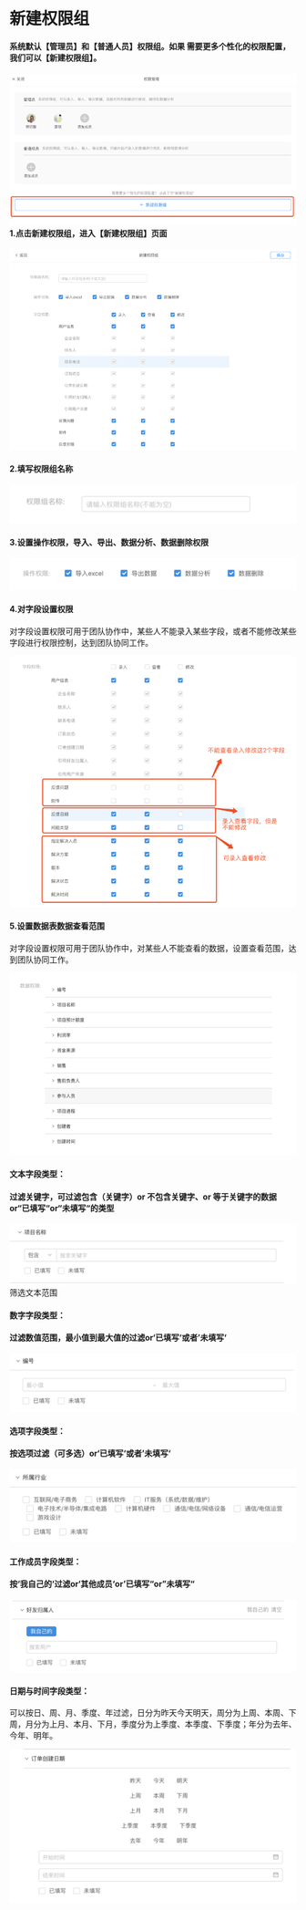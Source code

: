 # 新建权限组

#### 系统默认【管理员】和【普通人员】权限组。如果 需要更多个性化的权限配置，我们可以【新建权限组】。

#### ![](/assets/import11242.png)1.点击新建权限组，进入【新建权限组】页面

![](/assets/import1123002.png)

#### 2.填写权限组名称

![](/assets/import1123009.png)

#### 3.设置操作权限，导入、导出、数据分析、数据删除权限

![](/assets/import1123097.png)

#### 4.对字段设置权限

对字段设置权限可用于团队协作中，某些人不能录入某些字段，或者不能修改某些字段进行权限控制，达到团队协同工作。

![](/assets/import112308.png)

#### 5.设置数据表数据查看范围

对字段设置权限可用于团队协作中，对某些人不能查看的数据，设置查看范围，达到团队协同工作。

![](/assets/import1123088.png)

#### 文本字段类型：

#### 过滤关键字，可过滤包含（关键字）or 不包含关键字、or 等于关键字的数据 or“已填写“or“未填写“的类型

![](/assets/import1123979.png)筛选文本范围

#### 数字字段类型：

#### 过滤数值范围，最小值到最大值的过滤or‘已填写‘或者’未填写‘

![](/assets/import11230098.png)

#### 选项字段类型：

#### 按选项过滤（可多选）or‘已填写‘或者’未填写‘

![](/assets/import11253.png)

#### 工作成员字段类型：

#### 按‘我自己的‘过滤or‘其他成员‘or’已填写“or”未填写“

![](/assets/impor11245t.png)

#### 日期与时间字段类型：

可以按日、周、月、季度、年过滤，日分为昨天今天明天，周分为上周、本周、下周，月分为上月、本月、下月，季度分为上季度、本季度、下季度；年分为去年、今年、明年。



![](/assets/import3513636.png)




